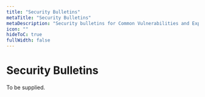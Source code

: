 ```yaml
---
title: "Security Bulletins"
metaTitle: "Security Bulletins"
metaDescription: "Security bulletins for Common Vulnerabilities and Exposures (CVEs)"
icon: ""
hideToC: true
fullWidth: false
---
```


# Security Bulletins

To be supplied.
<br />
<br />